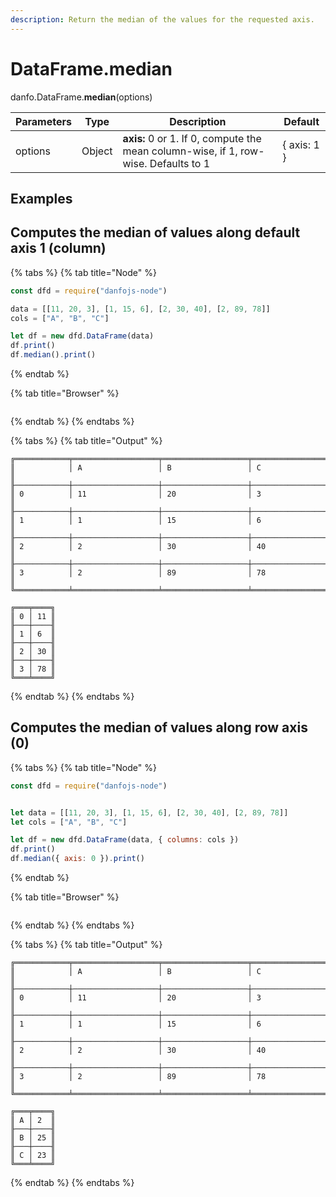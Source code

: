 ```yaml
---
description: Return the median of the values for the requested axis.
---
```


# DataFrame.median

danfo.DataFrame.**median**(options)&#x20;

| Parameters | Type   | Description                                                                         | Default     |
| ---------- | ------ | ----------------------------------------------------------------------------------- | ----------- |
| options    | Object | **axis:** 0 or 1. If 0, compute the mean column-wise, if 1, row-wise. Defaults to 1 | { axis: 1 } |

## **Examples**

## Computes the median of values along default axis 1 (column)

{% tabs %}
{% tab title="Node" %}
```javascript
const dfd = require("danfojs-node")

data = [[11, 20, 3], [1, 15, 6], [2, 30, 40], [2, 89, 78]]
cols = ["A", "B", "C"]

let df = new dfd.DataFrame(data)
df.print()
df.median().print()
```
{% endtab %}

{% tab title="Browser" %}
```
```
{% endtab %}
{% endtabs %}

{% tabs %}
{% tab title="Output" %}
```
╔════════════╤═══════════════════╤═══════════════════╤═══════════════════╗
║            │ A                 │ B                 │ C                 ║
╟────────────┼───────────────────┼───────────────────┼───────────────────╢
║ 0          │ 11                │ 20                │ 3                 ║
╟────────────┼───────────────────┼───────────────────┼───────────────────╢
║ 1          │ 1                 │ 15                │ 6                 ║
╟────────────┼───────────────────┼───────────────────┼───────────────────╢
║ 2          │ 2                 │ 30                │ 40                ║
╟────────────┼───────────────────┼───────────────────┼───────────────────╢
║ 3          │ 2                 │ 89                │ 78                ║
╚════════════╧═══════════════════╧═══════════════════╧═══════════════════╝

╔═══╤════╗
║ 0 │ 11 ║
╟───┼────╢
║ 1 │ 6  ║
╟───┼────╢
║ 2 │ 30 ║
╟───┼────╢
║ 3 │ 78 ║
╚═══╧════╝
```
{% endtab %}
{% endtabs %}

## Computes the median of values along row axis (0)

{% tabs %}
{% tab title="Node" %}
```javascript
const dfd = require("danfojs-node")


let data = [[11, 20, 3], [1, 15, 6], [2, 30, 40], [2, 89, 78]]
let cols = ["A", "B", "C"]

let df = new dfd.DataFrame(data, { columns: cols })
df.print()
df.median({ axis: 0 }).print()
```
{% endtab %}

{% tab title="Browser" %}
```
```
{% endtab %}
{% endtabs %}

{% tabs %}
{% tab title="Output" %}
```
╔════════════╤═══════════════════╤═══════════════════╤═══════════════════╗
║            │ A                 │ B                 │ C                 ║
╟────────────┼───────────────────┼───────────────────┼───────────────────╢
║ 0          │ 11                │ 20                │ 3                 ║
╟────────────┼───────────────────┼───────────────────┼───────────────────╢
║ 1          │ 1                 │ 15                │ 6                 ║
╟────────────┼───────────────────┼───────────────────┼───────────────────╢
║ 2          │ 2                 │ 30                │ 40                ║
╟────────────┼───────────────────┼───────────────────┼───────────────────╢
║ 3          │ 2                 │ 89                │ 78                ║
╚════════════╧═══════════════════╧═══════════════════╧═══════════════════╝

╔═══╤════╗
║ A │ 2  ║
╟───┼────╢
║ B │ 25 ║
╟───┼────╢
║ C │ 23 ║
╚═══╧════╝
```
{% endtab %}
{% endtabs %}
